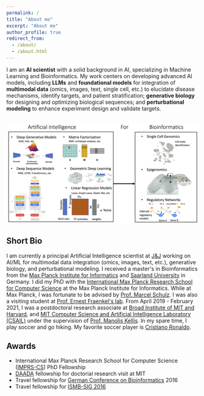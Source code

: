 ```yaml
---
permalink: /
title: "About me"
excerpt: "About me"
author_profile: true
redirect_from: 
  - /about/
  - /about.html
---
```


I am an **AI scientist** with a solid background in AI, specializing in Machine Learning and Bioinformatics. 
My work centers on developing advanced AI models, including **LLMs** and **foundational models** for integration of **multimodal data** (omics, images, text, single cell, etc.) to elucidate disease mechanisms, identify targets, and patient stratification; **generative biology** for designing and optimizing biological sequences; and **perturbational modeling** to enhance experiment design and validate targets.

 <br/><img src='/images/Azim_ResearchSummaryFinal.png'>


## Short Bio
I am currently a principal Artificial Intelligence scientist at [J&J](https://www.jnj.com/) working on AI/ML for multimodal data integration (omics, images, text, etc.), generative biology, and perturbational modeling. I received a master's in Bioinformatics from the [Max Planck Institute for Informatics](https://www.mpi-inf.mpg.de/home/) and [Saarland University](https://zbi-www.bioinf.uni-sb.de/en) in Germany. I did my PhD with the [International Max Planck Research School for Computer Science](https://www.imprs-cs.de/) at the Max Planck Institute for Informatics. While at Max Planck, I was fortunate to be advised by [Prof. Marcel Schulz](https://schulzlab.github.io/MS.html). I was also a visiting student at [Prof. Ernest Fraenkel's lab](http://fraenkel.mit.edu/).
 From April 2019 - February 2021, I was a postdoctoral research associate at [Broad Institute of MIT and Harvard](https://www.broadinstitute.org/), and [MIT Computer Science and Artificial Intelligence Laboratory (CSAIL)](https://www.csail.mit.edu/) under the supervision  of [Prof. Manolis Kellis](http://compbio.mit.edu/compbio.html). In my spare time, I play soccer and go hiking. My favorite soccer player is [Cristiano Ronaldo](https://www.youtube.com/watch?v=OUKGsb8CpF8&t=412s).

 
 

## Awards
* International Max Planck Research School for Computer Science ([IMPRS-CS](https://www.imprs-cs.de/)) PhD Fellowship
* [DAADA](https://www.daad.de/en/) fellowship for doctorial research visit at MIT
* Travel fellowship for [German Conference on Bioinformatics](https://gcb2019.de/) 2016
* Travel fellowship for [ISMB-SIG 2016](https://irbgroup.org/)
